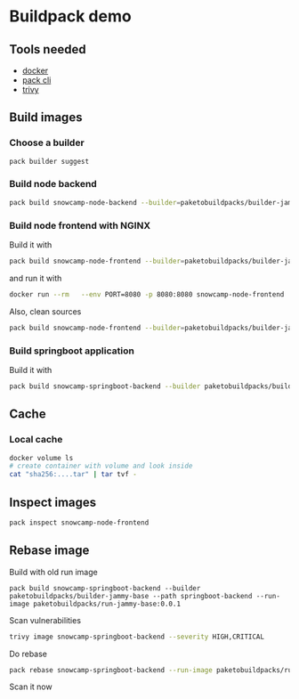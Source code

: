 # Buildpack demo

## Tools needed

* [docker](https://docs.docker.com/engine/install/)
* [pack cli](https://buildpacks.io/docs/for-platform-operators/how-to/integrate-ci/pack/#pack-cli)
* [trivy](https://trivy.dev/v0.18.3/installation/)

## Build images

### Choose a builder

```bash
pack builder suggest
```

### Build node backend

```bash
pack build snowcamp-node-backend --builder=paketobuildpacks/builder-jammy-base --path ./node-backend/
```

### Build node frontend with NGINX

Build it with

```bash
pack build snowcamp-node-frontend --builder=paketobuildpacks/builder-jammy-base --path ./node-frontend/
```

and run it with

```bash
docker run --rm   --env PORT=8080 -p 8080:8080 snowcamp-node-frontend
```

Also, clean sources

```bash
pack build snowcamp-node-frontend --builder=paketobuildpacks/builder-jammy-base --path ./node-frontend/ --env BP_INCLUDE_FILES='dist/node-frontend/browser/*'
```

### Build springboot application

Build it with

```bash
pack build snowcamp-springboot-backend --builder paketobuildpacks/builder-jammy-base --path springboot-backend/
```

## Cache

### Local cache

```bash
docker volume ls
# create container with volume and look inside
cat "sha256:....tar" | tar tvf -
```

## Inspect images

```bash
pack inspect snowcamp-node-frontend
```

## Rebase image 

Build with old run image 

```
pack build snowcamp-springboot-backend --builder paketobuildpacks/builder-jammy-base --path springboot-backend --run-image paketobuildpacks/run-jammy-base:0.0.1
```

Scan vulnerabilities

```bash
trivy image snowcamp-springboot-backend --severity HIGH,CRITICAL
```


Do rebase

```bash
pack rebase snowcamp-springboot-backend --run-image paketobuildpacks/run-jammy-base:latest --force
```

Scan it now

